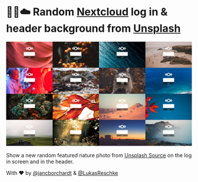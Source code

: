 # 📸🔀☁️ Random [Nextcloud](https://nextcloud.com) log in & header background from [Unsplash](https://unsplash.com/)

![](unsplash.jpg)

Show a new random featured nature photo from [Unsplash Source](https://source.unsplash.com/) on the log in screen and in the header.

With ♥️ by [@jancborchardt](https://github.com/jancborchardt/) & [@LukasReschke](https://github.com/LukasReschke)
